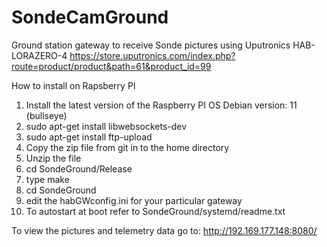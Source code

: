 # SondeCamGround

Ground station gateway to receive Sonde pictures using Uputronics HAB-LORAZERO-4 
https://store.uputronics.com/index.php?route=product/product&path=61&product_id=99

How to install on Rapsberry PI
1) Install the latest version of the Raspberry PI OS Debian version: 11 (bullseye)
2) sudo apt-get install libwebsockets-dev
3) sudo apt-get install ftp-upload
4) Copy the zip file from git in to the home directory
5) Unzip the file
6) cd SondeGround/Release
7) type make
8) cd SondeGround
9) edit the habGWconfig.ini for your particular gateway
10) To autostart at boot refer to SondeGround/systemd/readme.txt

To view the pictures and telemetry data go to: http://192.169.177.148:8080/
